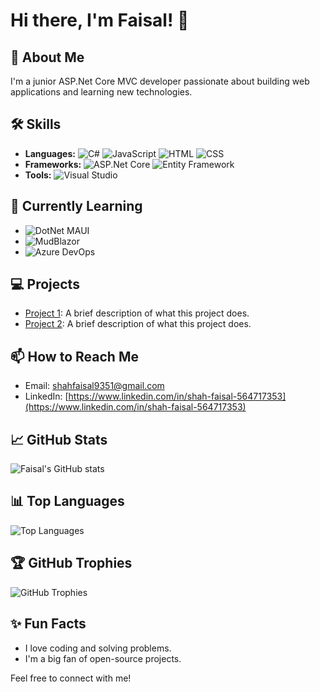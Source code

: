 # Hi there, I'm Faisal! 👋

## 🚀 About Me
I'm a junior ASP.Net Core MVC developer passionate about building web applications and learning new technologies.

## 🛠️ Skills
- **Languages:** 
  ![C#](https://img.shields.io/badge/-C%23-239120?logo=c-sharp&logoColor=white&style=flat)
  ![JavaScript](https://img.shields.io/badge/-JavaScript-F7DF1E?logo=javascript&logoColor=black&style=flat)
  ![HTML](https://img.shields.io/badge/-HTML5-E34F26?logo=html5&logoColor=white&style=flat)
  ![CSS](https://img.shields.io/badge/-CSS3-1572B6?logo=css3&logoColor=white&style=flat)
- **Frameworks:** 
  ![ASP.Net Core](https://img.shields.io/badge/-ASP.Net%20Core-512BD4?logo=.net&logoColor=white&style=flat)
  ![Entity Framework](https://img.shields.io/badge/-Entity%20Framework-512BD4?logo=.net&logoColor=white&style=flat)
- **Tools:** 
  ![Visual Studio](https://img.shields.io/badge/-Visual%20Studio-5C2D91?logo=visual-studio&logoColor=white&style=flatSQL%20Server-CC2927?logo=microsoft-sql-server&logoColor=white&style=flat)

## 🌱 Currently Learning
- ![DotNet MAUI](https://img.shields.io/badge/-DotNet%20MAUI-512BD4?logo=.net&logoColor=white&style=flat)
- ![MudBlazor](https://img.shields.io/badge/-MudBlazor-1E88E5?logo=blazor&logoColor=white&style=flat)
- ![Azure DevOps](https://img.shields.io/badge/-Azure%20DevOps-0078D7?logo=azure-devops&logoColor=white&style=flat)

## 💻 Projects
- [Project 1](https://github.com/ShahFaisal9351/project1): A brief description of what this project does.
- [Project 2](https://github.com/ShahFaisal9351/project2): A brief description of what this project does.

## 📫 How to Reach Me
- Email: [shahfaisal9351@gmail.com](mailto:shahfaisal9351@gmail.com)
- LinkedIn: [https://www.linkedin.com/in/shah-faisal-564717353](https://www.linkedin.com/in/shah-faisal-564717353)

## 📈 GitHub Stats
![Faisal's GitHub stats](https://github-readme-stats.vercel.app/api?username=ShahFaisal9351&show_icons=true&theme=radical)

## 📊 Top Languages
![Top Languages](https://github-readme-stats.vercel.app/api/top-langs/?username=ShahFaisal9351&layout=compact&theme=radical)

## 🏆 GitHub Trophies
![GitHub Trophies](https://github-profile-trophy.vercel.app/?username=ShahFaisal9351&theme=radical)

## ✨ Fun Facts
- I love coding and solving problems.
- I'm a big fan of open-source projects.

Feel free to connect with me!